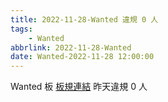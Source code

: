 ```yaml
---
title: 2022-11-28-Wanted 違規 0 人
tags:
    - Wanted
abbrlink: 2022-11-28-Wanted
date: Wanted-2022-11-28 12:00:00
---
```

Wanted 板 [板規連結](https://www.ptt.cc/bbs/Wanted/M.1608829773.A.D3B.html)
昨天違規 0 人
